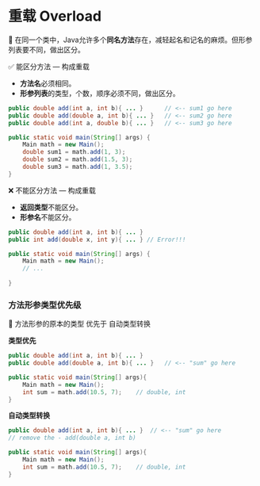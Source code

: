 # 重载 Overload


📌 在同一个类中，Java允许多个**同名方法**存在，减轻起名和记名的麻烦。但形参列表要不同，做出区分。




✅ 能区分方法 — 构成重载

- **方法名**必须相同。
- **形参列表**的类型，个数，顺序必须不同，做出区分。

```java
public double add(int a, int b){ ... }		// <-- sum1 go here
public double add(double a, int b){ ... } 	// <-- sum2 go here
public double add(int a, double b){ ... }	// <-- sum3 go here

public static void main(String[] args) {
	Main math = new Main();
    double sum1 = math.add(1, 3);
    double sum2 = math.add(1.5, 3);
    double sum3 = math.add(1, 3.5);
}
```



❌ 不能区分方法 — 构成重载

- **返回类型**不能区分。
- **形参名**不能区分。

```java
public double add(int a, int b){ ... }
public int add(double x, int y){ ... } // Error!!!

public static void main(String[] args) {
	Main math = new Main();
	// ...
    
}
```



### 方法形参类型优先级

📌 方法形参的原本的类型 优先于 自动类型转换

**类型优先**

```java
public double add(int a, int b){ ... }
public double add(double a, int b){ ... } 	// <-- "sum" go here

public static void main(String[] args){
    Main math = new Main();
    int sum = math.add(10.5, 7);    // double, int
}
```

**自动类型转换**

```java
public double add(int a, int b){ ... }	// <-- "sum" go here
// remove the - add(double a, int b)

public static void main(String[] args){
    Main math = new Main();
    int sum = math.add(10.5, 7);    // double, int
}
```